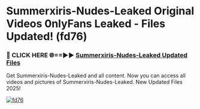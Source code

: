 # Summerxiris-Nudes-Leaked Original Videos 0nlyFans Leaked - Files Updated! (fd76)

<h3>🔴 CLICK HERE 🌐==►► <a href="https://tinyurl.com/yc6ubb5a" rel="nofollow">Summerxiris-Nudes-Leaked Updated Files</a></h3>

Get Summerxiris-Nudes-Leaked and all content. Now you can access all videos and pictures of Summerxiris-Nudes-Leaked. New Updated Files 2025!

[![fd76](https://i.imgur.com/7eu0CRL.gif)](https://tinyurl.com/yc6ubb5a)
